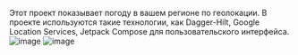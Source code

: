 Этот проект показывает погоду в вашем регионе по геолокации. В проекте используются такие технологии, как Dagger-Hilt, Google Location Services, Jetpack Compose для пользовательского интерфейса.
![image](https://user-images.githubusercontent.com/106704479/222955788-6c5fa27c-eb21-45b9-bfd9-77556485aba5.png)
![image](https://user-images.githubusercontent.com/106704479/222955835-25769616-d3c5-47bf-9e79-847c12882058.png)

